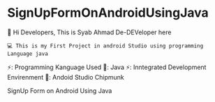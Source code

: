 # SignUpFormOnAndroidUsingJava

👋 Hi Developers, This is Syab Ahmad De-DEVeloper here

    💻 This is my First Project in android Studio using programming Language java

⚡: Programming Kanguage Used
    🔭: Java
⚡: Inntegrated Development Envirenment
    🔭: Andoid Studio Chipmunk

SignUp Form on Android Using Java
